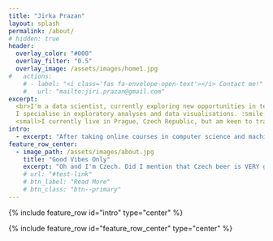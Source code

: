 ```yaml
---
title: "Jirka Prazan"
layout: splash
permalink: /about/
# hidden: true
header:
  overlay_color: "#000"
  overlay_filter: "0.5"
  overlay_image: /assets/images/home1.jpg
#   actions:
    # - label: "<i class='fas fa-envelope-open-text'></i> Contact me!"
    #   url: "mailto:jiri.prazan@gmail.com"
excerpt:
  <br>I'm a data scientist, currently exploring new opportunities in tech, ideally working on products I feel passionate about.
  I specialise in exploratory analyses and data visualisations. :smile:<br/>
  <small>I currently live in Prague, Czech Republic, but am keen to travel after the global pandemic subsides.</small>
intro: 
  - excerpt: "After taking online courses in computer science and machine learning alongside fulltime work in the past two years, I started competing on [kaggle](kaggle.com) and [Analytics Vidhya](analyticsvidhya.com). After going through 30+ competitions, I realised that most of them fit a certain pattern. Therefore, to speed up anyone's start in the ML comps world, I decided to publish a few templates for different competition types, that allow to explore relationships between variables, fill null values, do basic transformations, as well as establish a model baseline using state of the art Gradient Boosted Decision Tree models, such as LightGBM or Catboost. Czech out :wink: the posts section for those templates, more will be added as time goes on."
feature_row_center:
  - image_path: /assets/images/about.jpg
    title: "Good Vibes Only"
    excerpt: "Oh and I'm Czech. Did I mention that Czech beer is VERY good?"
    # url: "#test-link"
    # btn_label: "Read More"
    # btn_class: "btn--primary"
---
```


{% include feature_row id="intro" type="center" %}

{% include feature_row id="feature_row_center" type="center" %}